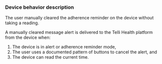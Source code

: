 ### Device behavior description

The user manually cleared the adherence reminder on the device without taking a reading.  

A manually cleared message alert is delivered to the Telli Health platform from the device when:  

1. The device is in alert or adherence reminder mode,   
2. The user uses a documented pattern of buttons to cancel the alert, and  
3. The device can read the current time.  
